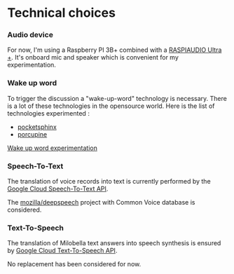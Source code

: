 # Technical choices
### Audio device
For now, I'm using a Raspberry PI 3B+ combined with a [RASPIAUDIO Ultra +](https://raspiaudio.com/produit/ultra).
It's onboard mic and speaker which is convenient for my experimentation.

### Wake up word
To trigger the discussion a "wake-up-word" technology is necessary. There is a lot of these technologies in the opensource world.
Here is the list of technologies experimented :
- [pocketsphinx](https://github.com/cmusphinx/pocketsphinx)
- [porcupine](https://github.com/Picovoice/porcupine)

[Wake up word experimentation](docs/wake-up-word-experimentation.md)

### Speech-To-Text
The translation of voice records into text is currently performed by the [Google Cloud Speech-To-Text API](https://cloud.google.com/speech-to-text).

The [mozilla/deepspeech](https://github.com/mozilla/DeepSpeech) project with Common Voice database is considered.

### Text-To-Speech
The translation of Milobella text answers into speech synthesis is ensured by [Google Cloud Text-To-Speech API](https://cloud.google.com/text-to-speech).

No replacement has been considered for now.
